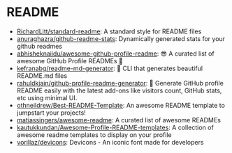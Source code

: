 # README

- [RichardLitt/standard-readme](https://github.com/RichardLitt/standard-readme): A standard style for README files
- [anuraghazra/github-readme-stats](https://github.com/anuraghazra/github-readme-stats): Dynamically generated stats for your github readmes
- [abhisheknaiidu/awesome-github-profile-readme](https://github.com/abhisheknaiidu/awesome-github-profile-readme): 😎 A curated list of awesome GitHub Profile READMEs 📝
- [kefranabg/readme-md-generator](https://github.com/kefranabg/readme-md-generator): 📄 CLI that generates beautiful README.md files
- [rahuldkjain/github-profile-readme-generator](https://github.com/rahuldkjain/github-profile-readme-generator): 🚀 Generate GitHub profile README easily with the latest add-ons like visitors count, GitHub stats, etc using minimal UI.
- [othneildrew/Best-README-Template](https://github.com/othneildrew/Best-README-Template): An awesome README template to jumpstart your projects!
- [matiassingers/awesome-readme](https://github.com/matiassingers/awesome-readme): A curated list of awesome READMEs
- [kautukkundan/Awesome-Profile-README-templates](https://github.com/kautukkundan/Awesome-Profile-README-templates): A collection of awesome readme templates to display on your profile
- [vorillaz/devicons](https://github.com/vorillaz/devicons): Devicons - An iconic font made for developers
